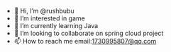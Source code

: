- 👋 Hi, I’m @rushbubu
- 👀 I’m interested in game
- 🌱 I’m currently learning Java
- 💞️ I’m looking to collaborate on spring cloud project
- 📫 How to reach me email:1730995807@qq.com

<!---
rushbubu/rushbubu is a ✨ special ✨ repository because its `README.md` (this file) appears on your GitHub profile.
You can click the Preview link to take a look at your changes.
--->
